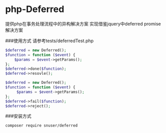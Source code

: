 # php-Deferred
提供php在事务处理流程中的异构解决方案
实现借鉴jquery中deferred promise解决方案


###使用方式 请参考tests/deferredTest.php
```php
$deferred = new Deferred();
$function = function ($event) {
    $params = $event->getParams();
};
$deferred->done($function);
$deferred->resovle();

$deferred = new Deferred();
$function = function ($event) {
     $params = $event->getParams();
};
$deferred->fail($function);
$deferred->reject();


```


###安装方式
```
composer require snuser/deferred
```
